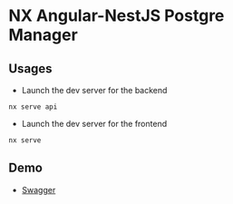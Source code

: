# NX Angular-NestJS Postgre Manager
## Usages
* Launch the dev server for the backend
```
nx serve api
```

* Launch the dev server for the frontend
```
nx serve
```

## Demo
* [Swagger](https://nx-nest-postgre-manager.herokuapp.com/docs/)
